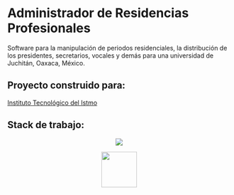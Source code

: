 # Administrador de Residencias Profesionales

Software para la manipulación de periodos residenciales, la distribución de los presidentes, secretarios, vocales y demás para una universidad de Juchitán, Oaxaca, México. 

## Proyecto construido para:
[Instituto Tecnológico del Istmo](http://itistmo.mx/)

## Stack de trabajo:

<p align="center"><img src="https://laravel.com/assets/img/components/logo-laravel.svg"></p>
<p align="center"><img src="https://upload.wikimedia.org/wikipedia/commons/a/a7/React-icon.svg" width="80px"></p>